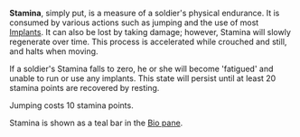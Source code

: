 **Stamina**, simply put, is a measure of a soldier's physical endurance.
It is consumed by various actions such as jumping and the use of most
[Implants](../implants/Implants.md). It can also be lost by taking damage;
however, Stamina will slowly regenerate over time. This process is
accelerated while crouched and still, and halts when moving.

If a soldier's Stamina falls to zero, he or she will become 'fatigued'
and unable to run or use any implants. This state will persist until at
least 20 stamina points are recovered by resting.

Jumping costs 10 stamina points.

Stamina is shown as a teal bar in the [Bio
pane](../etc/Heads-up_Display.md#Bio_Pane).

<!--[Category:Game Guides](Category:Game_Guides.md)-->
<!--[Category:Terminology](Category:Terminology.md)-->
